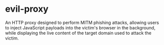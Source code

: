 # evil-proxy
An HTTP proxy designed to perform MITM phishing attacks, allowing users to inject JavaScript payloads into the victim's browser in the background, while displaying the live content of the target domain used to attack the victim.
